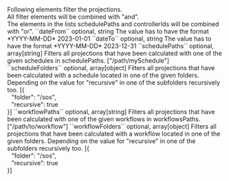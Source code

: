 <tr><td></td>
<td colspan="4">
Following elements filter the projections.<br/>
All filter elements will be combined with "and".<br/>
The elements in the lists schedulePaths and controllerIds will be combined with "or".
</td>
</tr>

<tr><td>``dateFrom``</td>
<td>optional, string</td>
<td>The value has to have the format *YYYY-MM-DD*</td>
<td>2023-01-01</td>
<td></td>
</tr>

<tr><td>``dateTo``</td>
<td>optional, string</td>
<td>The value has to have the format *YYYY-MM-DD*</td>
<td>2023-12-31</td>
<td></td>
</tr>

<tr><td>``schedulePaths``</td>
<td>optional, array[string]</td>
<td>Filters all projections that have been calculated with one of the given schedules in schedulePaths. </td>
<td>["/path/mySchedule"]</td>
<td></td></tr>

<tr><td>``scheduleFolders``</td>
<td>optional, array[object]</td>
<td>Filters all projections that have been calculated with a schedule located in one of the given folders.
Depending on the value for "recursive" in one of the subfolders recursively too.
</td>
<td> [{
  <div style="padding-left:10px;">"folder": "/sos",</div>
  <div style="padding-left:10px;">"recursive": true</div>
  }]
  </td>
<td></td>
</tr>

<tr><td>``workflowPaths``</td>
<td>optional, array[string]</td>
<td>Filters all projections that have been calculated with one of the given workflows in workflowsPaths. </td>   
<td>["/path/to/workflow"]</td>  
<td></td>   
</tr>

<tr><td>``workflowFolders``</td>
<td>optional, array[object]</td>
<td>Filters all projections that have been calculated with a workflow located in one of the given folders.
Depending on the value for "recursive" in one of the subfolders recursively too.
</td>
<td> [{
  <div style="padding-left:10px;">"folder": "/sos",</div>
  <div style="padding-left:10px;">"recursive": true</div>
  }]
  </td>
<td></td>
</tr>
 